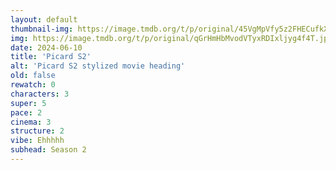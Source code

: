 ```yaml
---
layout: default
thumbnail-img: https://image.tmdb.org/t/p/original/45VgMpVfy5z2FHECufkXK8CZPbk.png
img: https://image.tmdb.org/t/p/original/qGrHmHbMvodVTyxRDIxljyg4f4T.jpg
date: 2024-06-10
title: 'Picard S2'
alt: 'Picard S2 stylized movie heading'
old: false
rewatch: 0
characters: 3
super: 5
pace: 2
cinema: 3
structure: 2
vibe: Ehhhhh
subhead: Season 2
---
```

